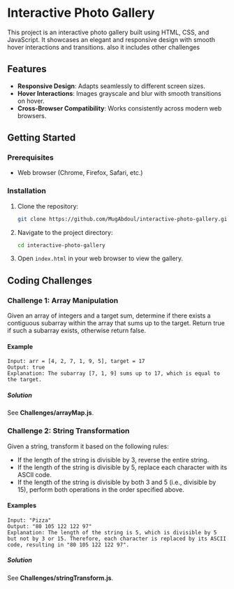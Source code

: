 # Interactive Photo Gallery

This project is an interactive photo gallery built using HTML, CSS, and JavaScript. It showcases an elegant and responsive design with smooth hover interactions and transitions. also it includes other challenges

## Features

- **Responsive Design**: Adapts seamlessly to different screen sizes.
- **Hover Interactions**: Images grayscale and blur with smooth transitions on hover.
- **Cross-Browser Compatibility**: Works consistently across modern web browsers.

## Getting Started

### Prerequisites

- Web browser (Chrome, Firefox, Safari, etc.)

### Installation

1. Clone the repository:
   ```sh
   git clone https://github.com/MugAbdoul/interactive-photo-gallery.git
2. Navigate to the project directory:
   ```sh
   cd interactive-photo-gallery
4. Open `index.html` in your web browser to view the gallery.

## Coding Challenges

### Challenge 1: Array Manipulation

Given an array of integers and a target sum, determine if there exists a contiguous subarray within the array that sums up to the target. Return true if such a subarray exists, otherwise return false.

#### Example

```plaintext
Input: arr = [4, 2, 7, 1, 9, 5], target = 17
Output: true
Explanation: The subarray [7, 1, 9] sums up to 17, which is equal to the target.
```
##### Solution
See **Challenges/arrayMap.js**.

### Challenge 2: String Transformation
Given a string, transform it based on the following rules:

- If the length of the string is divisible by 3, reverse the entire string.
- If the length of the string is divisible by 5, replace each character with its ASCII code.
- If the length of the string is divisible by both 3 and 5 (i.e., divisible by 15), perform both operations in the order specified above.
  
#### Examples

```plaintext
Input: "Pizza"
Output: "80 105 122 122 97"
Explanation: The length of the string is 5, which is divisible by 5 but not by 3 or 15. Therefore, each character is replaced by its ASCII code, resulting in "80 105 122 122 97".
```

##### Solution
See **Challenges/stringTransform.js**.
